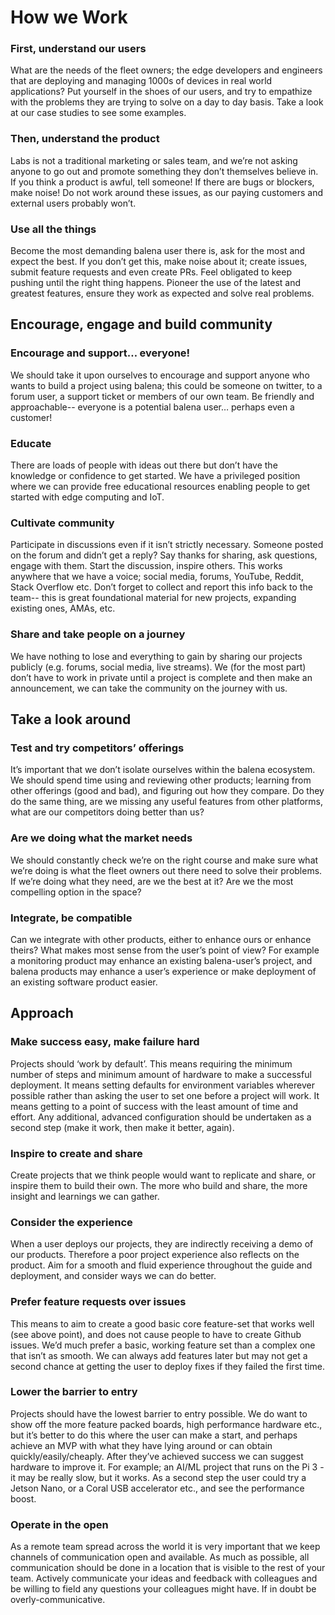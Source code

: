 # How we Work

### First, understand our users

What are the needs of the fleet owners; the edge developers and engineers that are deploying and managing 1000s of devices in real world applications? Put yourself in the shoes of our users, and try to empathize with the problems they are trying to solve on a day to day basis. Take a look at our case studies to see some examples.

### Then, understand the product

Labs is not a traditional marketing or sales team, and we’re not asking anyone to go out and promote something they don’t themselves believe in. If you think a product is awful, tell someone! If there are bugs or blockers, make noise! Do not work around these issues, as our paying customers and external users probably won’t.

### Use all the things

Become the most demanding balena user there is, ask for the most and expect the best. If you don’t get this, make noise about it; create issues, submit feature requests and even create PRs. Feel obligated to keep pushing until the right thing happens. Pioneer the use of the latest and greatest features, ensure they work as expected and solve real problems.

## Encourage, engage and build community

### Encourage and support… everyone!

We should take it upon ourselves to encourage and support anyone who wants to build a project using balena; this could be someone on twitter, to a forum user, a support ticket or members of our own team. Be friendly and approachable-- everyone is a potential balena user… perhaps even a customer!

### Educate

There are loads of people with ideas out there but don’t have the knowledge or confidence to get started. We have a privileged position where we can provide free educational resources enabling people to get started with edge computing and IoT.

### Cultivate community

Participate in discussions even if it isn’t strictly necessary. Someone posted on the forum and didn’t get a reply? Say thanks for sharing, ask questions, engage with them. Start the discussion, inspire others. This works anywhere that we have a voice; social media, forums, YouTube, Reddit, Stack Overflow etc. Don’t forget to collect and report this info back to the team-- this is great foundational material for new projects, expanding existing ones, AMAs, etc.

### Share and take people on a journey

We have nothing to lose and everything to gain by sharing our projects publicly (e.g. forums, social media, live streams). We (for the most part) don’t have to work in private until a project is complete and then make an announcement, we can take the community on the journey with us.

## Take a look around

### Test and try competitors’ offerings

It’s important that we don’t isolate ourselves within the balena ecosystem. We should spend time using and reviewing other products; learning from other offerings (good and bad), and figuring out how they compare. Do they do the same thing, are we missing any useful features from other platforms, what are our competitors doing better than us?

### Are we doing what the market needs

We should constantly check we’re on the right course and make sure what we’re doing is what the fleet owners out there need to solve their problems. If we’re doing what they need, are we the best at it? Are we the most compelling option in the space?

### Integrate, be compatible

Can we integrate with other products, either to enhance ours or enhance theirs? What makes most sense from the user’s point of view? For example a monitoring product may enhance an existing balena-user’s project, and balena products may enhance a user’s experience or make deployment of an existing software product easier.

## Approach

### Make success easy, make failure hard

Projects should ‘work by default’. This means requiring the minimum number of steps and minimum amount of hardware to make a successful deployment. It means setting defaults for environment variables wherever possible rather than asking the user to set one before a project will work. It means getting to a point of success with the least amount of time and effort. Any additional, advanced configuration should be undertaken as a second step (make it work, then make it better, again).

### Inspire to create and share

Create projects that we think people would want to replicate and share, or inspire them to build their own. The more who build and share, the more insight and learnings we can gather.

### Consider the experience

When a user deploys our projects, they are indirectly receiving a demo of our products. Therefore a poor project experience also reflects on the product. Aim for a smooth and fluid experience throughout the guide and deployment, and consider ways we can do better.

### Prefer feature requests over issues

This means to aim to create a good basic core feature-set that works well (see above point), and does not cause people to have to create Github issues. We’d much prefer a basic, working feature set than a complex one that isn’t as smooth. We can always add features later but may not get a second chance at getting the user to deploy fixes if they failed the first time.

### Lower the barrier to entry

Projects should have the lowest barrier to entry possible. We do want to show off the more feature packed boards, high performance hardware etc., but it’s better to do this where the user can make a start, and perhaps achieve an MVP with what they have lying around or can obtain quickly/easily/cheaply. After they’ve achieved success we can suggest hardware to improve it. For example; an AI/ML project that runs on the Pi 3 - it may be really slow, but it works. As a second step the user could try a Jetson Nano, or a Coral USB accelerator etc., and see the performance boost.

### Operate in the open

As a remote team spread across the world it is very important that we keep channels of communication open and available. As much as possible, all communication should be done in a location that is visible to the rest of your team. Actively communicate your ideas and feedback with colleagues and be willing to field any questions your colleagues might have. If in doubt be overly-communicative.
